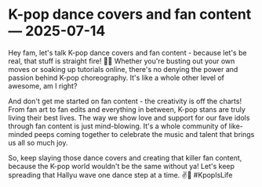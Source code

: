 # K-pop dance covers and fan content — 2025-07-14

Hey fam, let's talk K-pop dance covers and fan content - because let's be real, that stuff is straight fire! 💃🔥 Whether you're busting out your own moves or soaking up tutorials online, there's no denying the power and passion behind K-pop choreography. It's like a whole other level of awesome, am I right?

And don't get me started on fan content - the creativity is off the charts! From fan art to fan edits and everything in between, K-pop stans are truly living their best lives. The way we show love and support for our fave idols through fan content is just mind-blowing. It's a whole community of like-minded peeps coming together to celebrate the music and talent that brings us all so much joy.

So, keep slaying those dance covers and creating that killer fan content, because the K-pop world wouldn't be the same without ya! Let's keep spreading that Hallyu wave one dance step at a time. ✌️💖 #KpopIsLife